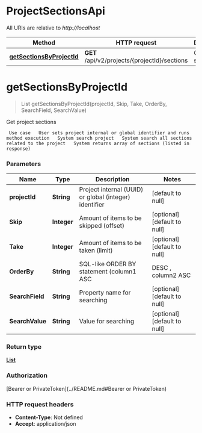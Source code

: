# ProjectSectionsApi

All URIs are relative to *http://localhost*

| Method | HTTP request | Description |
|------------- | ------------- | -------------|
| [**getSectionsByProjectId**](ProjectSectionsApi.md#getSectionsByProjectId) | **GET** /api/v2/projects/{projectId}/sections | Get project sections |


<a name="getSectionsByProjectId"></a>
# **getSectionsByProjectId**
> List getSectionsByProjectId(projectId, Skip, Take, OrderBy, SearchField, SearchValue)

Get project sections

     Use case   User sets project internal or global identifier and runs method execution   System search project   System search all sections related to the project   System returns array of sections (listed in response)

### Parameters

|Name | Type | Description  | Notes |
|------------- | ------------- | ------------- | -------------|
| **projectId** | **String**| Project internal (UUID) or global (integer) identifier | [default to null] |
| **Skip** | **Integer**| Amount of items to be skipped (offset) | [optional] [default to null] |
| **Take** | **Integer**| Amount of items to be taken (limit) | [optional] [default to null] |
| **OrderBy** | **String**| SQL-like  ORDER BY statement (column1 ASC|DESC , column2 ASC|DESC) | [optional] [default to null] |
| **SearchField** | **String**| Property name for searching | [optional] [default to null] |
| **SearchValue** | **String**| Value for searching | [optional] [default to null] |

### Return type

[**List**](../Models/SectionModel.md)

### Authorization

[Bearer or PrivateToken](../README.md#Bearer or PrivateToken)

### HTTP request headers

- **Content-Type**: Not defined
- **Accept**: application/json

